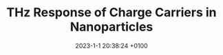 ---
layout:         redirect
mathjax:        true
title:          "THz Response of Charge Carriers in Nanoparticles"
description:    "Presenting a new quantum mechanical theory that models the THz mobility of charge carriers in low-dimensional semiconductors, revealing nonlinearities even at low field-strengths as well as a quantum mechanical equilibration current that counteracts the mobility at low frequencies."
published:      "Advanced Photonics Research"
date:           2023-1-1 20:38:24 +0100
authors:         ["Michael T. Quick", "Quentin Wach", "Nina Owschimikow", "Alexander W. Achtstein"]
tags:           ["physics", "optics", "THz spectroscopy", "thesis", "density matrix", "quantum mechanics", "semiconductors", "nanoscience"]
image:          "/images/a.jpg"
tag_search:     true
redirect:       https://doi.org/10.1002/adpr.202200243
weight: 5
categories: "science-engineering"
---